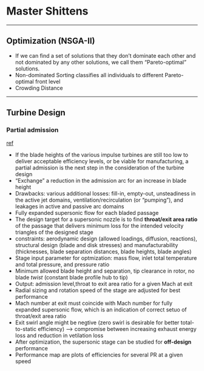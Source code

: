 # Master Shittens
***
## Optimization (NSGA-II)
- If we can find a set of solutions that they don’t dominate each other and not dominated by any other solutions, we call them “Pareto-optimal” solutions.
- Non-dominated Sorting classifies all individuals to different Pareto-optimal front level
- Crowding Distance

***
## Turbine Design
### Partial admission

[ref](https://www.conceptsnrec.com/blog/preliminary-sizing-of-supersonic-turbines-with-partial-admission-for-best-performance-using-axial)
- If the blade heights of the various impulse turbines are still too low to deliver acceptable efficiency levels, or be viable for manufacturing, a partial admission is the next step in the consideration of the turbine design
- “Exchange” a reduction in the admission arc for an increase in blade height
- Drawbacks: various additional losses: fill-in, empty-out, unsteadiness in the active jet domains, ventilation/recirculation (or “pumping”), and leakages in active and passive arc domains
- Fully expanded supersonic flow for each bladed passage
- The design target for a supersonic nozzle is to find **throat/exit area ratio** of the passage that delivers minimum loss for the intended velocity triangles of the designed stage
- constraints: aerodynamic design (allowed loadings, diffusion, reactions), structural design (blade and disk stresses) and manufacturability (thicknesses, blade separation distances, blade heights, blade angles)
- Stage input parameter for optmization: mass flow, inlet total temperature and total pressure, and pressure ratio
- Minimum allowed blade height and separation, tip clearance in rotor, no blade *twist* (constant blade profile hub to tip)
- Output: admission level,throat to exit area ratio for a given Mach at exit
- Radial sizing and rotation speed of the stage are adjusted for best performance
- Mach number at exit must coincide with Mach number for fully expanded supersonic flow, which is an indication of correct setuo of throat/exit area ratio
- Exit swirl angle might be negtive (zero swirl is desirable for better total-to-static efficiency) --> compromise between increasing exhaust energy loss and reduction in vetilation loss
- After optimization, the supersonic stage can be studied for **off-design** performance
- Performance map are plots of efficiencies for several PR at a given speed


